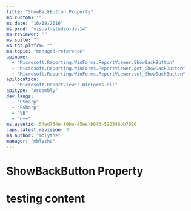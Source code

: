 ```yaml
---
title: "ShowBackButton Property"
ms.custom: ""
ms.date: "10/19/2016"
ms.prod: "visual-studio-dev14"
ms.reviewer: ""
ms.suite: ""
ms.tgt_pltfrm: ""
ms.topic: "managed-reference"
apiname: 
  - "Microsoft.Reporting.WinForms.ReportViewer.ShowBackButton"
  - "Microsoft.Reporting.WinForms.ReportViewer.get_ShowBackButton"
  - "Microsoft.Reporting.WinForms.ReportViewer.set_ShowBackButton"
apilocation: 
  - "Microsoft.ReportViewer.WinForms.dll"
apitype: "Assembly"
dev_langs: 
  - "CSharp"
  - "FSharp"
  - "VB"
  - "C++"
ms.assetid: 54ed754e-f0ba-45ee-b6f3-520546bb7690
caps.latest.revision: 3
ms.author: "mblythe"
manager: "mblythe"
---
```

# ShowBackButton Property
# testing content